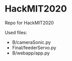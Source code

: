 # HackMIT2020
Repo for HackMIT2020

Used files:
- B/cameraSonic.py
- Final/feederServo.py
- B/webapp/app.py
